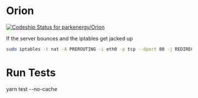 # Orion
[ ![Codeship Status for parkenergy/Orion](https://app.codeship.com/projects/20ffebf0-bb31-0134-1980-1216d6335015/status?branch=master)](https://app.codeship.com/projects/195602)


If the server bounces and the iptables get jacked up

```bash
sudo iptables -t nat -A PREROUTING -i eth0 -p tcp --dport 80 -j REDIRECT --to-port 3000
```


# Run Tests
yarn test --no-cache
